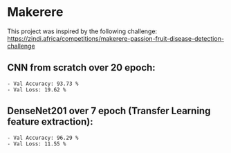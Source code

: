 # Makerere
This project was inspired by the following challenge: https://zindi.africa/competitions/makerere-passion-fruit-disease-detection-challenge

## CNN from scratch over 20 epoch:
    - Val Accuracy: 93.73 %
    - Val Loss: 19.62 %
    
## DenseNet201 over 7 epoch (Transfer Learning feature extraction):
    - Val Accuracy: 96.29 %
    - Val Loss: 11.55 %
    
## 
